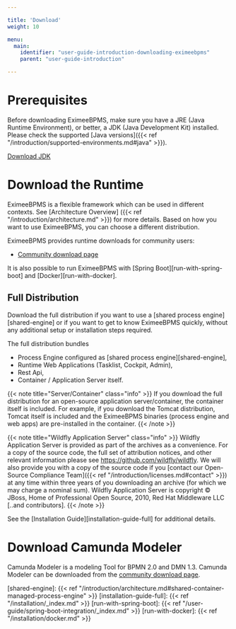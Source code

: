 ```yaml
---

title: 'Download'
weight: 10

menu:
  main:
    identifier: "user-guide-introduction-downloading-eximeebpms"
    parent: "user-guide-introduction"

---
```



# Prerequisites

Before downloading EximeeBPMS, make sure you have a JRE (Java Runtime Environment), or better, a JDK
(Java Development Kit) installed. Please check the supported [Java versions]({{< ref "/introduction/supported-environments.md#java" >}}).

[Download JDK][get-jdk]


# Download the Runtime

EximeeBPMS is a flexible framework which can be used in different contexts. See [Architecture Overview]
({{< ref "/introduction/architecture.md" >}}) for more details. Based on how you want
to use EximeeBPMS, you can choose a different distribution.

EximeeBPMS provides runtime downloads for community users:

* [Community download page][community-download-page]

It is also possible to run EximeeBPMS with [Spring Boot][run-with-spring-boot] and [Docker][run-with-docker].


## Full Distribution

Download the full distribution if you want to use a [shared process engine][shared-engine] or if you
want to get to know EximeeBPMS quickly, without any additional setup or installation steps required.

The full distribution bundles

* Process Engine configured as [shared process engine][shared-engine],
* Runtime Web Applications (Tasklist, Cockpit, Admin),
* Rest Api,
* Container / Application Server itself.

{{< note title="Server/Container" class="info" >}}
  If you download the full distribution for an open-source application
  server/container, the container itself is included. For example, if you download the Tomcat
  distribution, Tomcat itself is included and the EximeeBPMS binaries (process engine and
  web apps) are pre-installed in the container.
{{< /note >}}

{{< note title="Wildfly Application Server" class="info" >}}
  Wildfly Application Server is provided as part of the archives as a convenience. For a copy of the source code, the full set of attribution notices, and other relevant information please see https://github.com/wildfly/wildfly. We will also provide you with a copy of the source code if you [contact our Open-Source Compliance Team]({{< ref "/introduction/licenses.md#contact" >}}) at any time within three years of you downloading an archive (for which we may charge a nominal sum). Wildfly Application Server is copyright © JBoss, Home of Professional Open Source, 2010, Red Hat Middleware LLC [..and contributors].
{{< /note >}}

See the [Installation Guide][installation-guide-full] for additional details.


# Download Camunda Modeler

Camunda Modeler is a modeling Tool for BPMN 2.0 and DMN 1.3. Camunda Modeler can be downloaded
from the [community download page][community-download-page-camunda-modeler].



[get-jdk]: https://adoptium.net/temurin/releases/
[community-download-page]: https://eximeebpms.org/download/
[community-download-page-camunda-modeler]: https://camunda.com/download/modeler/
[shared-engine]: {{< ref "/introduction/architecture.md#shared-container-managed-process-engine" >}}
[installation-guide-full]: {{< ref "/installation/_index.md" >}}
[run-with-spring-boot]: {{< ref "/user-guide/spring-boot-integration/_index.md" >}}
[run-with-docker]: {{< ref "/installation/docker.md" >}}
